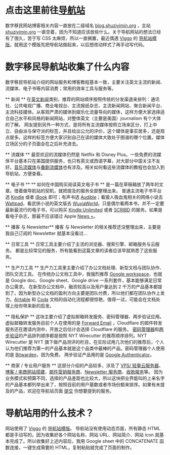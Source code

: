 
# 点击这里前往[导航站](https://shuziyimin.org/index.html?refer=blog-title)
<!-- more -->

数字移民网站博客相关内容一直放在二级域名 [blog.shuziyimin.org](https://blog.shuziyimin.org/) ，主站 [shuziyimin.org](https://shuziyimin.org/) 一直空着，因为不知道应该放些什么。关于导航网站的想法已经有了很久，苦于写 CSS 太麻烦，所以一直搁置，最近偶遇 [Viggo]() 的 [导航站模版]()，就用这个模版先把导航站做起来，以后想改动样式了再手动写代码。

# 数字移民导航站收集了什么内容
数字移民导航站介绍的网站服务和博客教程基本一致，主要关注英文主流的新闻、流媒体、电子书等内容消费；常用的效率工具与服务等。

** 新闻 **
在[英文新闻](https://shuziyimin.org/#news-agency-1-1)类别，推荐的网站顺序按照传统的分发渠道来排列：通讯社、公共电视广播、商业电视台、主流报纸杂志、主流新闻网站、聚合新闻平台、主流科技媒体。从客观严肃的媒体到娱乐化流量导向的媒体，这样方便大家选择适合自己水平和风格的新闻网站，对整体英文（主要是美国）journalism 有个大体的了解。
网友提到另外一种方式，是将所有主流媒体按照立场来区分，打上中立、自由派与保守派的标签，并且给出公允的评价，这个媒体是事实居多，还是观点居多。这样的标签方便大家识别自己在读的媒体大致处于图谱的哪个位置。媒体立场区分的子页面会在之后补充进去。

** 流媒体 **
最受欢迎的流媒体仍然是 Netflix 和 Disney Plus。一些免费的流媒体平台基本只在美国提供服务，也只有英文或西语字幕，对大部分中国关注不友好。[音乐流媒体](https://shuziyimin.org/#streaming-misic-2-4)与[番剧流媒体](https://shuziyimin.org/#streaming-animation-2-5)也有涉及。相关如何看这些流媒体的教程也会加入到导航站，方便查看。

** 电子书 **
** 如何在中国购买阅读英文电子书 ** 是一篇在草稿箱放了两年的文章。借着做导航站的契机，就把提及的服务全部整理出来。
普通主流电子书平台选 [Kindle](https://shuziyimin.org/#ebook-3-1) 或者 [iBook](https://shuziyimin.org/#ebook-3-1) 即可；有声书选 [Audible](https://shuziyimin.org/#ebook-audio-3-2)；看狼人吸血鬼相关的网络小说去 [Wattpad](https://shuziyimin.org/#ebook-web-3-4)，看武侠小说的英文版去 [WuxiaWorld](https://shuziyimin.org/#ebook-web-3-4)。只是偶尔看两本书，并不一定要最新最流行的电子书，可以购买 [Kindle Unlimited](https://shuziyimin.org/#ebook-subscription-3-5) 或者 [SCRIBD](https://shuziyimin.org/#ebook-subscription-3-5) 的服务。如果是看电子杂志，那最不应该错过 Apple [News +](https://shuziyimin.org/#ebook-3-1)。

** 播客 与 Newsletter**
播客 与 Newsletter 的相关推荐还没整理出来，主要是我自己订阅的 Newsletter 就基本没看过…

** 日常工具 **
日常工具主要介绍了主流的浏览器、搜索引擎、邮箱服务与云服务。
都是比较常见的服务，所有能看到这篇文章的读者应该早就熟悉了这些服务。

** 生产力工具 **
生产力工具里主要介绍了办公文档处理、新型文档与团队协作、团队交流工具。
在传统办公文档工具中，我强烈推荐 [Google workspace](https://shuziyimin.org/tools.html#productivity-doc-7-1)，也就是 Google doc、Google sheet、Google drive 一系列套件，基本能够满足日常办公需求。
在新型办公文档中，融资较高以及用户量达到 2 千万的产品基本都提到了。因为新型办公文档的盈利方向主要是团队付费，所以他们都在团队协作上发力。[Airtable](https://shuziyimin.org/tools.html#productivity-team-7-2) 和 [Coda](https://shuziyimin.org/tools.html#productivity-team-7-2) 文档的自动化流程都很惊艳，值得一试，可能会在文档处理上给你带来新的启发。

** 隐私保护 **
这块主要介绍了虚拟邮箱转发服务、密码管理器、两步验证应用。
虚拟邮箱转发服务目前个人在使用的是 [Forward Email](https://shuziyimin.org/tools.html#privacy-mail-forwarder-8-1) ，Cloudflare 的邮件转发服务还在邀请内测中，开放之后估计会选择 Cloudflare 的服务。
[密码管理器](https://shuziyimin.org/tools.html#privacy-password-manager-8-2)和[两步验证](https://shuziyimin.org/tools.html#privacy-mfa-8-3)的产品排列顺序都是按照  NYT Wirecutter 的推荐顺序排列。NYT Wirecutter 是 NYT 旗下做产品测评的栏目，在实际试用几次他们的推荐后，个人认为他们推荐为第一的产品基本就是这个品类中最棒的产品。密码管理器个人使用的是 [Bitwarden](https://shuziyimin.org/tools.html#privacy-password-manager-8-2)，因为免费。 两步验证产品用的是 [Google Authenticator](https://shuziyimin.org/tools.html#privacy-mfa-8-3)。

** 商家 / 专业用户服务 **
这部分介绍的产品较多，涉及了 [VPS/ 轻量云服务器](https://shuziyimin.org/tools.html#sme-vps-9-1)、[博客 / 电商网站搭建](https://shuziyimin.org/tools.html#sme-website-builder-9-2)、[邮件营销服务商](https://shuziyimin.org/tools.html#sme-mail-9-3)、[Newsletter 服务商](https://shuziyimin.org/tools.html#sme-newsletter-9-4)、[收款服务](https://shuziyimin.org/tools.html#sme-payment-9-5)等。
因为业务模式和预算不同，选择的产品差距也比较大，所以这块把业界能叫的上来名字的产品基本都列举出来了，按照目前的用户基数或者市场份额来排序。如果有未提及的产品，欢迎在导航站页面 [提交]() 你想要提到的服务。


# 导航站用的什么技术？
网站使用了 [Viggo]() 的 [导航站模版]()。
导航站没有使用动态页面，所有静态 HTML 都是手动写的。因为收集好各个网站名称、网站 URL、网站简介、网站 icon 就基本完成了。所以收集好上述内容后，我用 Google sheet 中的 CONCATENATE  函数连接，一键生成需要的 HTML，复制粘贴就完成了页面的制作。
